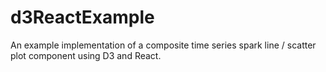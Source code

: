 # d3ReactExample
An example implementation of a composite time series spark line / scatter plot component using D3 and React.
